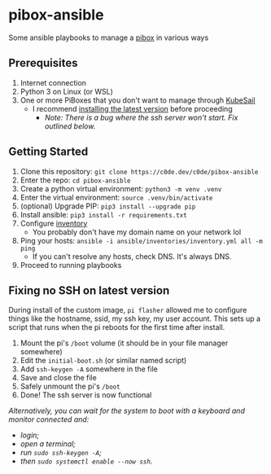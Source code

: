# pibox-ansible

Some ansible playbooks to manage a [pibox](https://pibox.io) in various ways

## Prerequisites

1. Internet connection
1. Python 3 on Linux (or WSL)
1. One or more PiBoxes that you don't want to manage through [KubeSail](https://kubesail.com)
   - I recommend [installing the latest version](https://docs.kubesail.com/guides/pibox/rpiboot/) before proceeding
      - _Note: There is a bug where the ssh server won't start. Fix outlined below._

## Getting Started

1. Clone this repository: `git clone https://c0de.dev/c0de/pibox-ansible`
1. Enter the repo: `cd pibox-ansible`
1. Create a python virtual environment: `python3 -m venv .venv`
1. Enter the virtual environment: `source .venv/bin/activate`
1. (optional) Upgrade PIP: `pip3 install --upgrade pip`
1. Install ansible: `pip3 install -r requirements.txt`
1. Configure [inventory](./ansible/inventories/inventory.yml)
   - You probably don't have my domain name on your network lol
1. Ping your hosts: `ansible -i ansible/inventories/inventory.yml all -m ping`
    - If you can't resolve any hosts, check DNS. It's always DNS.
1. Proceed to running playbooks

## Fixing no SSH on latest version

During install of the custom image, `pi flasher` allowed me to configure things like the hostname, ssid, my ssh key, my user account. This sets up a script that runs when the pi reboots for the first time after install.

1. Mount the pi's `/boot` volume (it should be in your file manager somewhere)
1. Edit the `initial-boot.sh` (or similar named script)
1. Add `ssh-keygen -A` somewhere in the file
1. Save and close the file
1. Safely unmount the pi's `/boot`
1. Done! The ssh server is now functional

_Alternatively, you can wait for the system to boot with a keyboard and monitor connected and:_

- _login;_
- _open a terminal;_
- _run `sudo ssh-keygen -A`;_
- _then `sudo systemctl enable --now ssh`._
